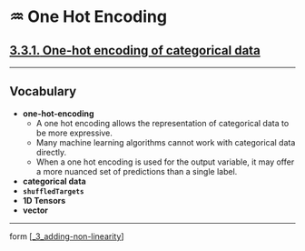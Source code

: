 # ♒️ One Hot Encoding

## [**3.3.1.** One-hot encoding of categorical data](https://livebook.manning.com/book/deep-learning-with-javascript/chapter-3/197)

---

## **Vocabulary**

- <b>one-hot-encoding</b>
  - A one hot encoding allows the representation of categorical data to be more expressive.
  - Many machine learning algorithms cannot work with categorical data directly.
  - When a one hot encoding is used for the output variable, it may offer a more nuanced set of predictions than a single label.
- <b>categorical data</b>
- <b>`shuffledTargets`</b>
- <b>1D Tensors</b>
- <b>vector</b>

<link rel="stylesheet" type="text/css" media="all" href="../../../assets/css/custom.css" />

---

form [[_3_adding-non-linearity]]

[//begin]: # "Autogenerated link references for markdown compatibility"
[_3_adding-non-linearity]: ../_3_adding-non-linearity.md "♒️ NON-LINEARITY"
[//end]: # "Autogenerated link references"
